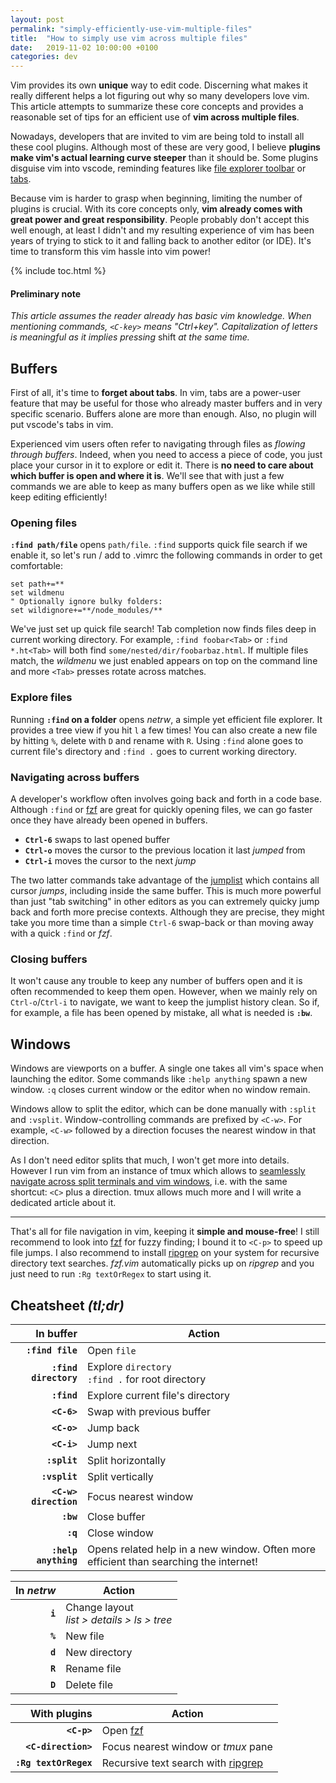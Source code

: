 ```yaml
---
layout: post
permalink: "simply-efficiently-use-vim-multiple-files"
title:  "How to simply use vim across multiple files"
date:   2019-11-02 10:00:00 +0100
categories: dev
---
```


Vim provides its own **unique** way to edit code. Discerning what makes it really different helps a lot figuring out why so many developers love vim. This article attempts to summarize these core concepts and provides a reasonable set of tips for an efficient use of **vim across multiple files**.

Nowadays, developers that are invited to vim are being told to install all these cool plugins. Although most of these are very good, I believe **plugins make vim's actual learning curve steeper** than it should be. Some plugins disguise vim into vscode, reminding features like [file explorer toolbar](https://github.com/scrooloose/nerdtree) or [tabs](https://github.com/mihaifm/bufstop).

Because vim is harder to grasp when beginning, limiting the number of plugins is crucial. With its core concepts only, **vim already comes with great power and great responsibility**. People probably don't accept this well enough, at least I didn't and my resulting experience of vim has been years of trying to stick to it and falling back to another editor (or IDE). It's time to transform this vim hassle into vim power!

<div class="row">
<div class="six col" markdown="1">
{% include toc.html %}
</div>
<div class="six col" markdown="1">

<h4 class="no_toc">Preliminary note</h4>

_This article assumes the reader already has basic vim knowledge. When mentioning commands, `<C-key>` means "Ctrl+key". Capitalization of letters is meaningful as it implies pressing_ shift _at the same time._

</div>
</div>

## Buffers

First of all, it's time to **forget about tabs**. In vim, tabs are a power-user feature that may be useful for those who already master buffers and in very specific scenario. Buffers alone are more than enough. Also, no plugin will put vscode's tabs in vim.

Experienced vim users often refer to navigating through files as _flowing through buffers_. Indeed, when you need to access a piece of code, you just place your cursor in it to explore or edit it. There is **no need to care about which buffer is open and where it is**. We'll see that with just a few commands we are able to keep as many buffers open as we like while still keep editing efficiently!

### Opening files

**`:find path/file`** opens `path/file`. `:find` supports quick file search if we enable it, so let's run / add to .vimrc the following commands in order to get comfortable:

```vim
set path+=**
set wildmenu
" Optionally ignore bulky folders:
set wildignore+=**/node_modules/**
```

We've just set up quick file search! Tab completion now finds files deep in current working directory. For example, `:find foobar<Tab>` or `:find *.ht<Tab>` will both find `some/nested/dir/foobarbaz.html`. If multiple files match, the _wildmenu_ we just enabled appears on top on the command line and more `<Tab>` presses rotate across matches.

### Explore files

Running **`:find` on a folder** opens _netrw_, a simple yet efficient file explorer. It provides a tree view if you hit `l` a few times! You can also create a new file by hitting `%`, delete with `D` and rename with `R`. Using `:find` alone goes to current file's directory and `:find .` goes to current working directory.

### Navigating across buffers

A developer's workflow often involves going back and forth in a code base. Although `:find` or [fzf](https://github.com/junegunn/fzf.vim) are great for quickly opening files, we can go faster once they have already been opened in buffers.

- **`Ctrl-6`** swaps to last opened buffer
- **`Ctrl-o`** moves the cursor to the previous location it last _jumped_ from
- **`Ctrl-i`** moves the cursor to the next _jump_

The two latter commands take advantage of the [jumplist](https://vim.fandom.com/wiki/Jumping_to_previously_visited_locations) which contains all cursor _jumps_, including inside the same buffer. This is much more powerful than just "tab switching" in other editors as you can extremely quicky jump back and forth more precise contexts. Although they are precise, they might take you more time than a simple `Ctrl-6` swap-back or than moving away with a quick `:find` or _fzf_.

### Closing buffers

It won't cause any trouble to keep any number of buffers open and it is often recommended to keep them open. However, when we mainly rely on `Ctrl-o`/`Ctrl-i` to navigate, we want to keep the jumplist history clean. So if, for example, a file has been opened by mistake, all what is needed is **`:bw`**.


## Windows

Windows are viewports on a buffer. A single one takes all vim's space when launching the editor. Some commands like `:help anything` spawn a new window. `:q` closes current window or the editor when no window remain.

Windows allow to split the editor, which can be done manually with `:split` and `:vsplit`. Window-controlling commands are prefixed by `<C-w>`. For example, `<C-w>` followed by a direction focuses the nearest window in that direction.

As I don't need editor splits that much, I won't get more into details. However I run vim from an instance of tmux which allows to [seamlessly navigate across split terminals and vim windows](https://github.com/christoomey/vim-tmux-navigator), i.e. with the same shortcut: `<C>` plus a direction. tmux allows much more and I will write a dedicated article about it.

---

That's all for file navigation in vim, keeping it **simple and mouse-free**! I still recommend to look into [fzf](https://github.com/junegunn/fzf.vim) for fuzzy finding; I bound it to `<C-p>` to speed up file jumps. I also recommend to install [ripgrep](https://github.com/BurntSushi/ripgrep) on your system for recursive directory text searches. _fzf.vim_ automatically picks up on _ripgrep_ and you just need to run `:Rg textOrRegex` to start using it.


## Cheatsheet _(tl;dr)_

<div class="row">
<div class="six col" markdown="1">

In buffer | Action
--: | ---
**`:find file`** | Open `file`
**`:find directory`** | Explore `directory`<br/>`:find .` for root directory
**`:find`** | Explore current file's directory
**`<C-6>`** | Swap with previous buffer
**`<C-o>`** | Jump back
**`<C-i>`** | Jump next
**`:split`** | Split horizontally
**`:vsplit`** | Split vertically
**`<C-w> direction`** | Focus nearest window
**`:bw`** | Close buffer
**`:q`** | Close window
**`:help anything`** | Opens related help in a new window. Often more efficient than searching the internet!

</div>
<div class="six col" markdown="1">

In _netrw_ | Action
--: | ---
**`i`** | Change layout<br/>_list > details > ls > tree_
**`%`** | New file
**`d`** | New directory
**`R`** | Rename file
**`D`** | Delete file

With plugins | Action
--: | ---
**`<C-p>`** | Open [fzf](https://github.com/junegunn/fzf.vim)
**`<C-direction>`** | Focus nearest window or _tmux_ pane
**`:Rg textOrRegex`** | Recursive text search with [ripgrep](https://github.com/BurntSushi/ripgrep)

</div>
</div>
